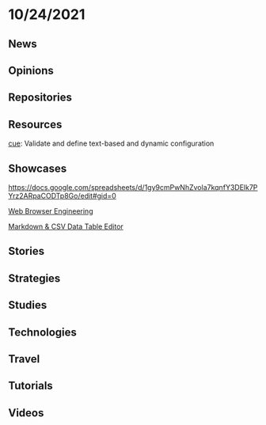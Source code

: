 # 10/24/2021

## News

## Opinions

## Repositories

## Resources
[cue](https://github.com/cue-lang/cue): Validate and define text-based and dynamic configuration

## Showcases
https://docs.google.com/spreadsheets/d/1gy9cmPwNhZvola7kqnfY3DElk7PYrz2ARpaCODTp8Go/edit#gid=0

[Web Browser Engineering](https://browser.engineering/)

[Markdown & CSV Data Table Editor](https://eviltester.github.io/grid-table-editor/)

## Stories


## Strategies


## Studies

## Technologies

## Travel

## Tutorials

## Videos
